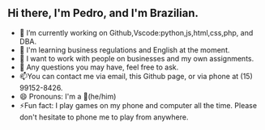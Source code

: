 ## Hi there, I'm Pedro, and I'm Brazilian.
- 🔭 I’m currently working on Github,Vscode:python,js,html,css,php, and DBA.
- 🌱 I'm learning business regulations and English at the moment.
- 👯 I want to work with people on businesses and my own assignments.
- 💬 Any questions you may have, feel free to ask.
- 📫You can contact me via email, this Github page, or via phone at (15) 99152-8426.
- 😄 Pronouns: I'm a 🥐(he/him)
- ⚡Fun fact: I play games on my phone and computer all the time. Please don't hesitate to phone me to play from anywhere.
